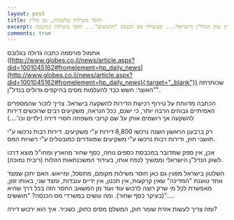 ```yaml
---
layout: post
title: חוסר משילות שלטונית, גם נדל״ן
excerpt: כסף שחור ממשיך לנפח את שוק הנדל"ן הישראלי... ובמשרדי מס הכנסה "חוששים"... חוסר משילות במיטבה.
comments: true
---
```

אתמול פורסמה כתבה גדולה בגלובס ([http://www.globes.co.il/news/article.aspx?did=1001045162#fromelement=hp_daily_news](http://www.globes.co.il/news/article.aspx?did=1001045162#fromelement=hp_daily_news){:target="_blank"}) שכותרתה "האוצר: חשש כבד להעלמות מסים בהיקפים גדולים בנדל"ן".  

הכתבה מדווחת על טירוף רכישת הדירות להשקעה בישראל. צריך לזכור שהמספרים האמיתיים גבוהים הרבה יותר, כי ישנם, ככל הנראה, משקיעים רבים שרוכשים דירות להשקעה אך רושמים אותן על שם קרובי משפחה חסרי דירה (ילדים וכו'....)

רק ברבעון הראשון השנה נרכשו 8,800 דירות ע"י משקיעים. דירות רבות נרכשו ע"י תושבי חוץ, ודירות רבות נרכשו ע"י משקיעים שמוגדרים כמובטלים ע"י רשויות המס.

אכן, אין ספק שמדובר במכבסת כספים נוחה, כסף שחור מהארץ ומחו"ל מוצא דרכו לשוק הנדל"ן הישראלי וממשיך לנפח אותו, בעידוד המשכנתאות הזולות (ריבית נמוכה).

השלטון בישראל מפגין גם כאן חוסר משילות מקומם, מתסכל, ומייאש. האם יתכן שמצד אחד טוענת "המדינה" שאין קרקעות, אין תכנון, אין ידיים עובדות, ומצד שני, באותו זמן, מאפשרת לכל מי שרק רוצה לרכוש עוד ועוד מן המשאב החסר הזה בכל דרך שהיא (בעיקר כסף שחור). ומה עושים במשרדי מס הכנסה? "חוששים"....

ומה צריך לעשות אזרח שומר חוק, המשלם מסים כחוק, כשכיר. איך הוא ירכוש דירה?
